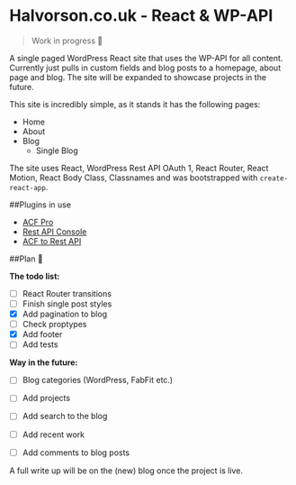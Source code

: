 # Halvorson.co.uk - React & WP-API

> Work in progress 💩

A single paged WordPress React site that uses the WP-API for all content. Currently just pulls in custom fields and blog posts to a homepage, about page and blog. The site will be expanded to showcase projects in the future.

This site is incredibly simple, as it stands it has the following pages:

- Home
- About
- Blog
	- Single Blog

The site uses React, WordPress Rest API OAuth 1, React Router, React Motion, React Body Class, Classnames and was bootstrapped with `create-react-app`.

##Plugins in use

- [ACF Pro](https://www.advancedcustomfields.com/)
- [Rest API Console](https://wordpress.org/plugins/rest-api-console/)
- [ACF to Rest API](https://github.com/airesvsg/acf-to-rest-api)

##Plan 🚀

**The todo list:**

- [ ] React Router transitions
- [ ] Finish single post styles
- [X] Add pagination to blog
- [ ] Check proptypes
- [X] Add footer
- [ ] Add tests

**Way in the future:**

- [ ] Blog categories (WordPress, FabFit etc.)
- [ ] Add projects
- [ ] Add search to the blog
- [ ] Add recent work
- [ ] Add comments to blog posts



A full write up will be on the (new) blog once the project is live.
